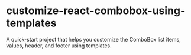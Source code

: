 # customize-react-combobox-using-templates
A quick-start project that helps you customize the ComboBox list items, values, header, and footer using templates.
